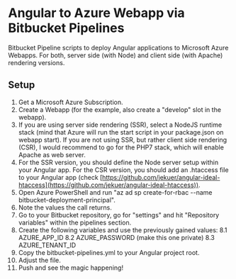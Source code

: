 
# Angular to Azure Webapp via Bitbucket Pipelines
Bitbucket Pipeline scripts to deploy Angular applications to Microsoft Azure Webapps.
For both, server side (with Node) and client side (with Apache) rendering versions.

  

## Setup

 1. Get a Microsoft Azure Subscription. 
 2. Create a Webapp (for the example, also create a "develop" slot in the webapp). 
 3. If you are using server side rendering (SSR), select a NodeJS runtime stack (mind that Azure will run the start script in your package.json on webapp start). If you are not using SSR, but rather client side rendering (CSR), I would recommend to go for the PHP7 stack, which will enable Apache as web server. 
 4. For the SSR version, you should define the Node server setup within your Angular app. For the CSR version, you should add an .htaccess file to your Angular app (check [https://github.com/jekuer/angular-ideal-htaccess](https://github.com/jekuer/angular-ideal-htaccess)). 
 5. Open Azure PowerShell and run "az ad sp create-for-rbac --name bitbucket-deployment-principal". 
 6. Note the values the call returns.
 7. Go to your Bitbucket repository, go for "settings" and hit "Repository variables" within the pipelines section.
 8. Create the following variables and use the previously gained values:
 8.1 AZURE_APP_ID
 8.2 AZURE_PASSWORD (make this one private)
 8.3 AZURE_TENANT_ID
 9. Copy the bitbucket-pipelines.yml to your Angular project root.
 10. Adjust the file. 
 11. Push and see the magic happening!
